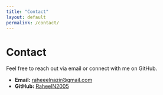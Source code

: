 ```yaml
---
title: "Contact"
layout: default
permalink: /contact/
---
```


# Contact

Feel free to reach out via email or connect with me on GitHub.

- **Email:** [raheeelnazir@gmail.com](mailto:raheeelnazir@gmail.com)
- **GitHub:** [RaheelN2005](https://github.com/RaheelN2005)
